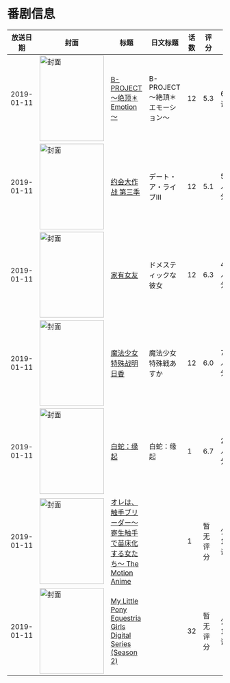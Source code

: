 # 番剧信息

|放送日期|封面|标题|日文标题|话数|评分|评分人数|
|---|---|---|---|---|---|---|
|2019-01-11|<img src="//lain.bgm.tv/pic/cover/c/ae/35/226806_2rZjZ.jpg" alt="封面" style="width:150px;height:200px;object-fit:cover;">|[B-PROJECT～绝顶＊Emotion～](https://bangumi.tv/subject/226806)|B-PROJECT～絶頂＊エモーション～|12|5.3|60人评分|
|2019-01-11|<img src="//lain.bgm.tv/pic/cover/c/73/8c/228254_X7Y56.jpg" alt="封面" style="width:150px;height:200px;object-fit:cover;">|[约会大作战 第三季](https://bangumi.tv/subject/228254)|デート・ア・ライブⅢ|12|5.1|5060人评分|
|2019-01-11|<img src="//lain.bgm.tv/pic/cover/c/33/f9/253628_F42y2.jpg" alt="封面" style="width:150px;height:200px;object-fit:cover;">|[家有女友](https://bangumi.tv/subject/253628)|ドメスティックな彼女|12|6.3|4485人评分|
|2019-01-11|<img src="//lain.bgm.tv/pic/cover/c/e2/a7/254716_ODniN.jpg" alt="封面" style="width:150px;height:200px;object-fit:cover;">|[魔法少女特殊战明日香](https://bangumi.tv/subject/254716)|魔法少女特殊戦あすか|12|6.0|769人评分|
|2019-01-11|<img src="//lain.bgm.tv/pic/cover/c/06/81/265554_Z3OCr.jpg" alt="封面" style="width:150px;height:200px;object-fit:cover;">|[白蛇：缘起](https://bangumi.tv/subject/265554)|白蛇：缘起|1|6.7|2037人评分|
|2019-01-11|<img src="/img/no_icon_subject.png" alt="封面" style="width:150px;height:200px;object-fit:cover;">|[オレは、触手ブリーダー～寄生触手で苗床化する女たち～ The Motion Anime](https://bangumi.tv/subject/321818)||1|暂无评分|少于10人评分|
|2019-01-11|<img src="//lain.bgm.tv/pic/cover/c/e8/06/419874_7tkWZ.jpg" alt="封面" style="width:150px;height:200px;object-fit:cover;">|[My Little Pony Equestria Girls Digital Series (Season 2)](https://bangumi.tv/subject/419874)||32|暂无评分|少于10人评分|
